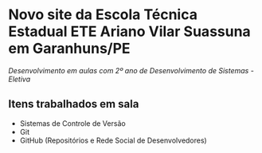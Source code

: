 # Novo site da Escola Técnica Estadual ETE Ariano Vilar Suassuna em Garanhuns/PE
_Desenvolvimento em aulas com 2º ano de Desenvolvimento de Sistemas - Eletiva_

## Itens trabalhados em sala

* Sistemas de Controle de Versão
* Git
* GitHub (Repositórios e Rede Social de Desenvolvedores)
